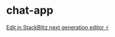 # chat-app

[Edit in StackBlitz next generation editor ⚡️](https://stackblitz.com/~/github.com/Abhinavsathyann/chat-app)
